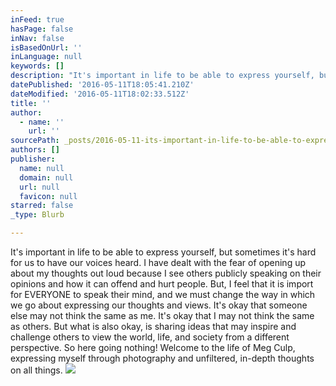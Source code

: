 ```yaml
---
inFeed: true
hasPage: false
inNav: false
isBasedOnUrl: ''
inLanguage: null
keywords: []
description: "It's important in life to be able to express yourself, but sometimes it's hard for us to have our voices heard. I have dealt with the fear of opening up about my thoughts out loud because I see others publicly speaking on their opinions and how it can offend and hurt people. But, I feel that it is import for EVERYONE to speak their mind, and we must change the way in which we go about expressing our thoughts and views. It's okay that someone else may not think the same as me. It's okay that I may not think the same as others. But what is also okay, is sharing ideas that may inspire and challenge others to view the world, life, and society from a different perspective. So here going nothing! Welcome to the life of Meg Culp, expressing myself through photography and unfiltered, in-depth thoughts on all things."
datePublished: '2016-05-11T18:05:41.210Z'
dateModified: '2016-05-11T18:02:33.512Z'
title: ''
author:
  - name: ''
    url: ''
sourcePath: _posts/2016-05-11-its-important-in-life-to-be-able-to-express-yourself-but-s.md
authors: []
publisher:
  name: null
  domain: null
  url: null
  favicon: null
starred: false
_type: Blurb

---
```

It's important in life to be able to express yourself, but sometimes it's hard for us to have our voices heard. I have dealt with the fear of opening up about my thoughts out loud because I see others publicly speaking on their opinions and how it can offend and hurt people. But, I feel that it is import for EVERYONE to speak their mind, and we must change the way in which we go about expressing our thoughts and views. It's okay that someone else may not think the same as me. It's okay that I may not think the same as others. But what is also okay, is sharing ideas that may inspire and challenge others to view the world, life, and society from a different perspective. So here going nothing! Welcome to the life of Meg Culp, expressing myself through photography and unfiltered, in-depth thoughts on all things.
![](https://s3-us-west-2.amazonaws.com/the-grid-img/p/10328d6003b9f06adcae5828cd887a7e659d6be8.jpg)